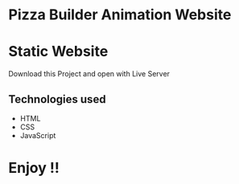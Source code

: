
# Pizza Builder Animation Website
# Static Website
Download this Project and open with Live Server

## Technologies used

* HTML
* CSS
* JavaScript

# Enjoy !!

